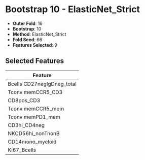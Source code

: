 # Bootstrap 10 - ElasticNet_Strict

- **Outer Fold**: 16
- **Bootstrap**: 10
- **Method**: ElasticNet_Strict
- **Fold Seed**: 66
- **Features Selected**: 9

## Selected Features

| Feature |
|---------|
| Bcells CD27negIgDneg_total |
| Tconv memCCR5_CD3 |
| CD8pos_CD3 |
| Tconv memCCR5_mem |
| Tconv memPD1_mem |
| CD3hi_CD4neg |
| NKCD56hi_nonTnonB |
| CD14mono_myeloid |
| Ki67_Bcells |
